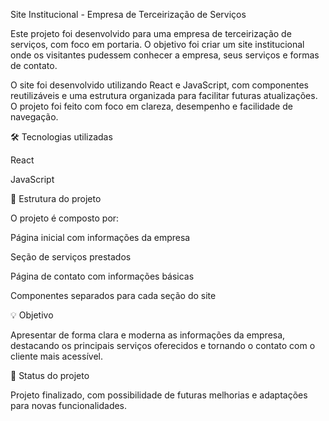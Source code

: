 Site Institucional - Empresa de Terceirização de Serviços

Este projeto foi desenvolvido para uma empresa de terceirização de serviços, com foco em portaria.
O objetivo foi criar um site institucional onde os visitantes pudessem conhecer a empresa, seus serviços e formas de contato.

O site foi desenvolvido utilizando React e JavaScript, com componentes reutilizáveis e uma estrutura organizada para facilitar futuras atualizações.
O projeto foi feito com foco em clareza, desempenho e facilidade de navegação.

🛠 Tecnologias utilizadas

React

JavaScript

📁 Estrutura do projeto

O projeto é composto por:

Página inicial com informações da empresa

Seção de serviços prestados

Página de contato com informações básicas

Componentes separados para cada seção do site

💡 Objetivo

Apresentar de forma clara e moderna as informações da empresa, destacando os principais serviços oferecidos e tornando o contato com o cliente mais acessível.

🧩 Status do projeto

Projeto finalizado, com possibilidade de futuras melhorias e adaptações para novas funcionalidades.